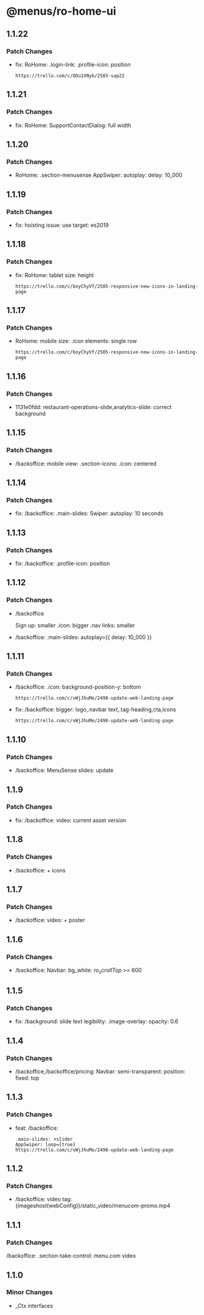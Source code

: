 # @menus/ro-home-ui

## 1.1.22

### Patch Changes

- fix: RoHome: .login-link: .profile-icon: position

      https://trello.com/c/OOu1XNyb/2583-sap22

## 1.1.21

### Patch Changes

- fix: RoHome: SupportContactDialog: full width

## 1.1.20

### Patch Changes

- RoHome: .section-menusense AppSwiper: autoplay: delay: 10_000

## 1.1.19

### Patch Changes

- fix: hoisting issue: use target: es2019

## 1.1.18

### Patch Changes

- fix: RoHome: tablet size: height

      https://trello.com/c/boyChyVf/2505-responsive-new-icons-in-landing-page

## 1.1.17

### Patch Changes

- RoHome: mobile size: .icon elements: single row

      https://trello.com/c/boyChyVf/2505-responsive-new-icons-in-landing-page

## 1.1.16

### Patch Changes

- 1131e0fdd: restaurant-operations-slide,analytics-slide: correct background

## 1.1.15

### Patch Changes

- /backoffice: mobile view: .section-icons: .icon: centered

## 1.1.14

### Patch Changes

- fix: /backoffice: .main-slides: Swiper: autoplay: 10 seconds

## 1.1.13

### Patch Changes

- fix: /backoffice: .profile-icon: position

## 1.1.12

### Patch Changes

- /backoffice

  Sign up: smaller
  .icon: bigger
  .nav links: smaller

- /backoffice: .main-slides: autoplay={{ delay: 10_000 }}

## 1.1.11

### Patch Changes

- /backoffice: .icon: background-position-y: bottom

      https://trello.com/c/vWjJhuMe/2498-update-web-landing-page

- fix: /backoffice: bigger: logo,.navbar text,.tag-heading,cta,icons

      https://trello.com/c/vWjJhuMe/2498-update-web-landing-page

## 1.1.10

### Patch Changes

- /backoffice: MenuSense slides: update

## 1.1.9

### Patch Changes

- fix: /backoffice: video: current asset version

## 1.1.8

### Patch Changes

- /backoffice: + icons

## 1.1.7

### Patch Changes

- /backoffice: video: + poster

## 1.1.6

### Patch Changes

- /backoffice: Navbar: bg_white: $ro_scrollTop$ >= 600

## 1.1.5

### Patch Changes

- fix: /background: slide text legibility: .image-overlay: opacity: 0.6

## 1.1.4

### Patch Changes

- /backoffice,/backoffice/pricing: Navbar: semi-transparent: position: fixed: top

## 1.1.3

### Patch Changes

- feat: /backoffice:

      .main-slides: +slider
      AppSwiper: loop={true}
      https://trello.com/c/vWjJhuMe/2498-update-web-landing-page

## 1.1.2

### Patch Changes

- /backoffice: video tag: {images*host*(webConfig)}/static_video/menucom-promo.mp4

## 1.1.1

### Patch Changes

/backoffice: .section-take-control: menu.com video

## 1.1.0

### Minor Changes

- \_Ctx interfaces
